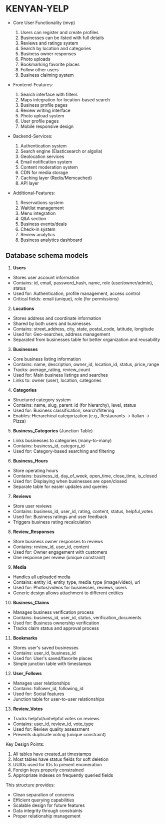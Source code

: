# KENYAN-YELP
- Core User Functionality (mvp)

    1. Users can register and create profiles
    2. Businesses can be listed with full details
    3. Reviews and ratings system
    4. Search by location and categories
    5. Business owner responses
    6. Photo uploads
    7. Bookmarking favorite places
    8. Follow other users
    9. Business claiming system


- Frontend-Features:

    1. Search interface with filters
    2. Maps integration for location-based search
    3. Business profile pages
    4. Review writing interface
    5. Photo upload system
    6. User profile pages
    7. Mobile responsive design

- Backend-Services:
    1. Authentication system
    2. Search engine (Elasticsearch or algolia)
    3. Geolocation services
    4. Email notification system
    5. Content moderation system
    6. CDN for media storage
    7. Caching layer (Redis/Memcached)
    8. API layer

- Additional-Features:

    1. Reservations system
    2. Waitlist management
    3. Menu integration
    4. Q&A section
    5. Business events/deals
    6. Check-in system
    7. Review analytics
    8. Business analytics dashboard



## Database schema models

1. **Users**
- Stores user account information
- Contains: id, email, password_hash, name, role (user/owner/admin), status
- Used for: Authentication, profile management, access control
- Critical fields: email (unique), role (for permissions)

2. **Locations**
- Stores address and coordinate information
- Shared by both users and businesses
- Contains: street_address, city, state, postal_code, latitude, longitude
- Used for: Geo-searches, address management
- Separated from businesses table for better organization and reusability

3. **Businesses**
- Core business listing information
- Contains: name, description, owner_id, location_id, status, price_range
- Tracks: average_rating, review_count
- Used for: Main business listings and searches
- Links to: owner (user), location, categories

4. **Categories**
- Structured category system
- Contains: name, slug, parent_id (for hierarchy), level, status
- Used for: Business classification, search/filtering
- Enables: Hierarchical categorization (e.g., Restaurants → Italian → Pizza)

5. **Business_Categories** (Junction Table)
- Links businesses to categories (many-to-many)
- Contains: business_id, category_id
- Used for: Category-based searching and filtering

6. **Business_Hours**
- Store operating hours
- Contains: business_id, day_of_week, open_time, close_time, is_closed
- Used for: Displaying when businesses are open/closed
- Separate table for easier updates and queries

7. **Reviews**
- Store user reviews
- Contains: business_id, user_id, rating, content, status, helpful_votes
- Used for: Business ratings and user feedback
- Triggers business rating recalculation

8. **Review_Responses**
- Store business owner responses to reviews
- Contains: review_id, user_id, content
- Used for: Owner engagement with customers
- One response per review (unique constraint)

9. **Media**
- Handles all uploaded media
- Contains: entity_id, entity_type, media_type (image/video), url
- Used for: Photos/videos for businesses, reviews, users
- Generic design allows attachment to different entities

10. **Business_Claims**
- Manages business verification process
- Contains: business_id, user_id, status, verification_documents
- Used for: Business ownership verification
- Tracks claim status and approval process

11. **Bookmarks**
- Stores user's saved businesses
- Contains: user_id, business_id
- Used for: User's saved/favorite places
- Simple junction table with timestamps

12. **User_Follows**
- Manages user relationships
- Contains: follower_id, following_id
- Used for: Social features
- Junction table for user-to-user relationships

13. **Review_Votes**
- Tracks helpful/unhelpful votes on reviews
- Contains: user_id, review_id, vote_type
- Used for: Review quality assessment
- Prevents duplicate voting (unique constraint)

Key Design Points:
1. All tables have created_at timestamps
2. Most tables have status fields for soft deletion
3. UUIDs used for IDs to prevent enumeration
4. Foreign keys properly constrained
5. Appropriate indexes on frequently queried fields

This structure provides:
- Clean separation of concerns
- Efficient querying capabilities
- Scalable design for future features
- Data integrity through constraints
- Proper relationship management